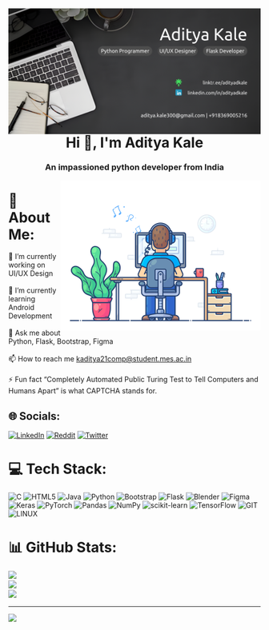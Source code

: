 <img align="right" alt="Banner" src='Github Banner.png'>
<h1 align="center">Hi 👋, I'm Aditya Kale</h1>
<h3 align="center">An impassioned python developer from India</h3>
<img align="right" alt="coding" width=400 src='animated_coding.gif'>

# 💫 About Me:
🔭 I’m currently working on UI/UX Design<br><br>🌱 I’m currently learning Android Development<br><br>💬 Ask me about Python, Flask, Bootstrap, Figma<br><br>📫 How to reach me kaditya21comp@student.mes.ac.in<br><br>⚡ Fun fact “Completely Automated Public Turing Test to Tell Computers and Humans Apart” is what CAPTCHA stands for.<br>


## 🌐 Socials:
[![LinkedIn](https://img.shields.io/badge/LinkedIn-%230077B5.svg?logo=linkedin&logoColor=white)](https://linkedin.com/in/adityadkale) [![Reddit](https://img.shields.io/badge/Reddit-%23FF4500.svg?logo=Reddit&logoColor=white)](https://reddit.com/user/CelestineKing) [![Twitter](https://img.shields.io/badge/Twitter-%231DA1F2.svg?logo=Twitter&logoColor=white)](https://twitter.com/adityadkale) 

# 💻 Tech Stack:
![C](https://img.shields.io/badge/c-%2300599C.svg?style=for-the-badge&logo=c&logoColor=white) ![HTML5](https://img.shields.io/badge/html5-%23E34F26.svg?style=for-the-badge&logo=html5&logoColor=white) ![Java](https://img.shields.io/badge/java-%23ED8B00.svg?style=for-the-badge&logo=java&logoColor=white) ![Python](https://img.shields.io/badge/python-3670A0?style=for-the-badge&logo=python&logoColor=ffdd54) ![Bootstrap](https://img.shields.io/badge/bootstrap-%23563D7C.svg?style=for-the-badge&logo=bootstrap&logoColor=white) ![Flask](https://img.shields.io/badge/flask-%23000.svg?style=for-the-badge&logo=flask&logoColor=white) ![Blender](https://img.shields.io/badge/blender-%23F5792A.svg?style=for-the-badge&logo=blender&logoColor=white) 	![Figma](https://img.shields.io/badge/figma-%23F24E1E.svg?style=for-the-badge&logo=figma&logoColor=white) ![Keras](https://img.shields.io/badge/Keras-%23D00000.svg?style=for-the-badge&logo=Keras&logoColor=white) ![PyTorch](https://img.shields.io/badge/PyTorch-%23EE4C2C.svg?style=for-the-badge&logo=PyTorch&logoColor=white) ![Pandas](https://img.shields.io/badge/pandas-%23150458.svg?style=for-the-badge&logo=pandas&logoColor=white) ![NumPy](https://img.shields.io/badge/numpy-%23013243.svg?style=for-the-badge&logo=numpy&logoColor=white) ![scikit-learn](https://img.shields.io/badge/scikit--learn-%23F7931E.svg?style=for-the-badge&logo=scikit-learn&logoColor=white) ![TensorFlow](https://img.shields.io/badge/TensorFlow-%23FF6F00.svg?style=for-the-badge&logo=TensorFlow&logoColor=white) ![GIT](https://img.shields.io/badge/Git-fc6d26?style=for-the-badge&logo=git&logoColor=white) ![LINUX](https://img.shields.io/badge/Linux-FCC624?style=for-the-badge&logo=linux&logoColor=black)
# 📊 GitHub Stats:
![](https://github-readme-stats.vercel.app/api?username=adityadkale&theme=default&hide_border=false&include_all_commits=false&count_private=false)<br/>
![](https://github-readme-streak-stats.herokuapp.com/?user=adityadkale&theme=default&hide_border=false)<br/>
![](https://github-readme-stats.vercel.app/api/top-langs/?username=adityadkale&theme=default&hide_border=false&include_all_commits=false&count_private=false&layout=compact)

---
[![](https://visitcount.itsvg.in/api?id=adityadkale&icon=3&color=12)](https://visitcount.itsvg.in)

<!-- Proudly created with GPRM ( https://gprm.itsvg.in ) -->
